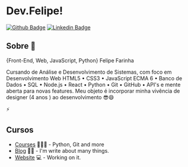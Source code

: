 # Dev.Felipe!

[![Github Badge](https://img.shields.io/badge/-Github-000?style=flat-square&logo=Github&logoColor=white&link=https://github.com/fagnerpsantos)](https://github.com/fagnerpsantos)
[![Linkedin Badge](https://img.shields.io/badge/-LinkedIn-blue?style=flat-square&logo=Linkedin&logoColor=white&link=https://www.linkedin.com/in/fagnerpsantos/)](https://www.linkedin.com/in/fagnerpsantos/)


## Sobre 💬
{Front-End, Web, JavaScript, Python} Felipe Farinha

Cursando de Análise e Desenvolvimento de Sistemas, com foco em Desenvolvimento Web HTML5 • CSS3 • JavaScript ECMA 6 • Banco de Dados • SQL • Node.js • React • Python • Git • GitHub • API's e mente aberta para novas features.
Meu objeto é incorporar minha vivência de designer (4 anos ) ao desenvolvimento 😎😄

⚡
## Cursos
- [Courses](https://www.treinaweb.com.br/cursos-online?q=fagner+pinheiro) 👨🏼‍🏫 - Python, Git and more
- [Blog](https://www.treinaweb.com.br/blog/author/fagner-pinheiro/) ✍🏼 - I'm write about many things.
- [Website](https://fagnerpsantos.dev/) 💻 - Working on it.

<!--

-->
